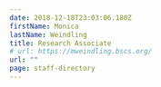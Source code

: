 ```yaml
---
date: 2018-12-18T23:03:06.180Z
firstName: Monica
lastName: Weindling
title: Research Associate
# url: https://mweindling.bscs.org/
url: ""
page: staff-directory
---
```

